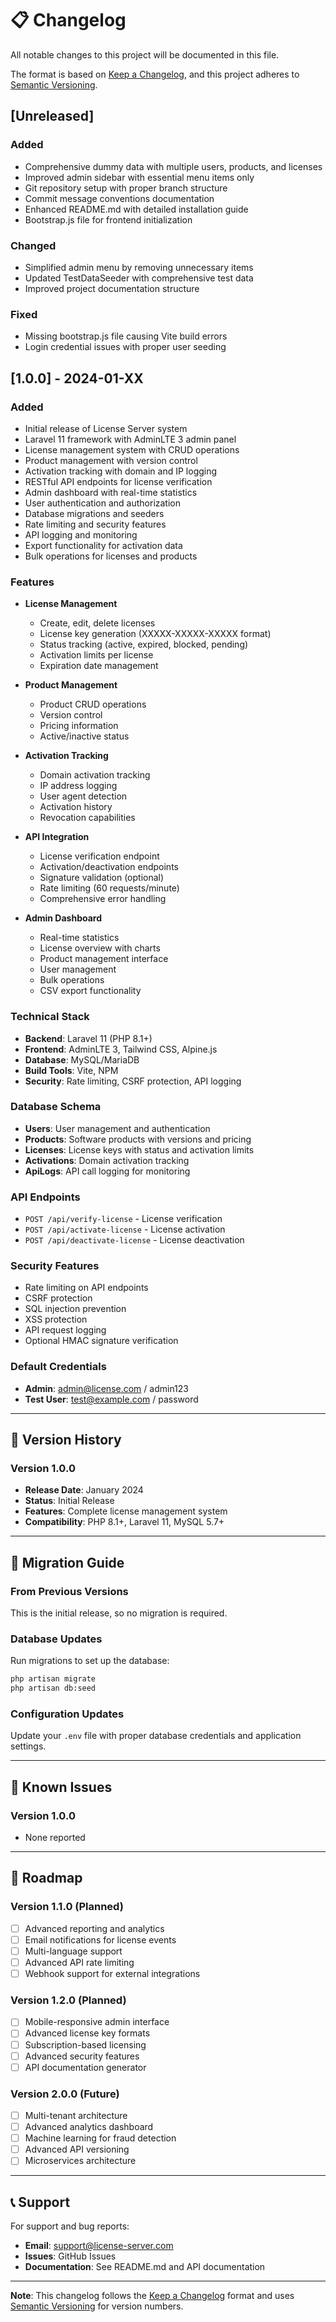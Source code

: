 # 📋 Changelog

All notable changes to this project will be documented in this file.

The format is based on [Keep a Changelog](https://keepachangelog.com/en/1.0.0/),
and this project adheres to [Semantic Versioning](https://semver.org/spec/v2.0.0.html).

## [Unreleased]

### Added
- Comprehensive dummy data with multiple users, products, and licenses
- Improved admin sidebar with essential menu items only
- Git repository setup with proper branch structure
- Commit message conventions documentation
- Enhanced README.md with detailed installation guide
- Bootstrap.js file for frontend initialization

### Changed
- Simplified admin menu by removing unnecessary items
- Updated TestDataSeeder with comprehensive test data
- Improved project documentation structure

### Fixed
- Missing bootstrap.js file causing Vite build errors
- Login credential issues with proper user seeding

## [1.0.0] - 2024-01-XX

### Added
- Initial release of License Server system
- Laravel 11 framework with AdminLTE 3 admin panel
- License management system with CRUD operations
- Product management with version control
- Activation tracking with domain and IP logging
- RESTful API endpoints for license verification
- Admin dashboard with real-time statistics
- User authentication and authorization
- Database migrations and seeders
- Rate limiting and security features
- API logging and monitoring
- Export functionality for activation data
- Bulk operations for licenses and products

### Features
- **License Management**
  - Create, edit, delete licenses
  - License key generation (XXXXX-XXXXX-XXXXX format)
  - Status tracking (active, expired, blocked, pending)
  - Activation limits per license
  - Expiration date management

- **Product Management**
  - Product CRUD operations
  - Version control
  - Pricing information
  - Active/inactive status

- **Activation Tracking**
  - Domain activation tracking
  - IP address logging
  - User agent detection
  - Activation history
  - Revocation capabilities

- **API Integration**
  - License verification endpoint
  - Activation/deactivation endpoints
  - Signature validation (optional)
  - Rate limiting (60 requests/minute)
  - Comprehensive error handling

- **Admin Dashboard**
  - Real-time statistics
  - License overview with charts
  - Product management interface
  - User management
  - Bulk operations
  - CSV export functionality

### Technical Stack
- **Backend**: Laravel 11 (PHP 8.1+)
- **Frontend**: AdminLTE 3, Tailwind CSS, Alpine.js
- **Database**: MySQL/MariaDB
- **Build Tools**: Vite, NPM
- **Security**: Rate limiting, CSRF protection, API logging

### Database Schema
- **Users**: User management and authentication
- **Products**: Software products with versions and pricing
- **Licenses**: License keys with status and activation limits
- **Activations**: Domain activation tracking
- **ApiLogs**: API call logging for monitoring

### API Endpoints
- `POST /api/verify-license` - License verification
- `POST /api/activate-license` - License activation
- `POST /api/deactivate-license` - License deactivation

### Security Features
- Rate limiting on API endpoints
- CSRF protection
- SQL injection prevention
- XSS protection
- API request logging
- Optional HMAC signature verification

### Default Credentials
- **Admin**: admin@license.com / admin123
- **Test User**: test@example.com / password

---

## 📝 Version History

### Version 1.0.0
- **Release Date**: January 2024
- **Status**: Initial Release
- **Features**: Complete license management system
- **Compatibility**: PHP 8.1+, Laravel 11, MySQL 5.7+

---

## 🔄 Migration Guide

### From Previous Versions
This is the initial release, so no migration is required.

### Database Updates
Run migrations to set up the database:
```bash
php artisan migrate
php artisan db:seed
```

### Configuration Updates
Update your `.env` file with proper database credentials and application settings.

---

## 🐛 Known Issues

### Version 1.0.0
- None reported

---

## 🔮 Roadmap

### Version 1.1.0 (Planned)
- [ ] Advanced reporting and analytics
- [ ] Email notifications for license events
- [ ] Multi-language support
- [ ] Advanced API rate limiting
- [ ] Webhook support for external integrations

### Version 1.2.0 (Planned)
- [ ] Mobile-responsive admin interface
- [ ] Advanced license key formats
- [ ] Subscription-based licensing
- [ ] Advanced security features
- [ ] API documentation generator

### Version 2.0.0 (Future)
- [ ] Multi-tenant architecture
- [ ] Advanced analytics dashboard
- [ ] Machine learning for fraud detection
- [ ] Advanced API versioning
- [ ] Microservices architecture

---

## 📞 Support

For support and bug reports:
- **Email**: support@license-server.com
- **Issues**: GitHub Issues
- **Documentation**: See README.md and API documentation

---

**Note**: This changelog follows the [Keep a Changelog](https://keepachangelog.com/) format and uses [Semantic Versioning](https://semver.org/) for version numbers. 
